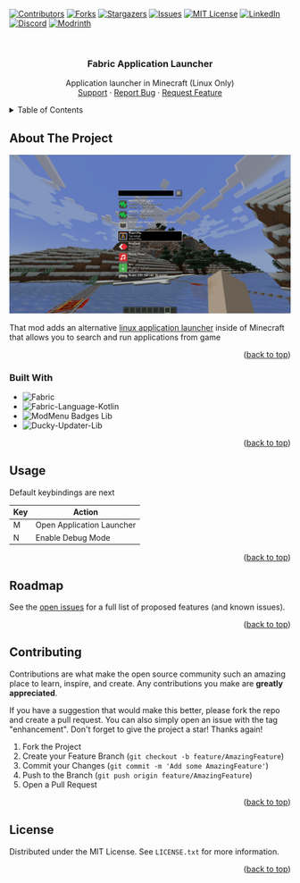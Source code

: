 <a name="readme-top"></a>

[![Contributors][contributors-shield]][contributors-url]
[![Forks][forks-shield]][forks-url]
[![Stargazers][stars-shield]][stars-url]
[![Issues][issues-shield]][issues-url]
[![MIT License][license-shield]][license-url]
[![LinkedIn][linkedin-shield]][linkedin-url]
[![Discord][discord-shield]][discord-url]
[![Modrinth][modrinth-shield]][modrinth-url]

<br />
<div align="center">

<h3 align="center">Fabric Application Launcher</h3>

  <p align="center">
    Application launcher in Minecraft (Linux Only)
    <br />
    <a href="https://discord.gg/pbwnMwnUD6">Support</a>
    ·
    <a href="https://github.com/syorito-hatsuki/fabric-application-launcher/issues">Report Bug</a>
    ·
    <a href="https://github.com/syorito-hatsuki/fabric-application-launcher/issues">Request Feature</a>
  </p>
</div>

<details>
  <summary>Table of Contents</summary>
  <ol>
    <li>
      <a href="#about-the-project">About The Project</a>
      <ul>
        <li><a href="#built-with">Built With</a></li>
      </ul>
    </li>
    <li><a href="#usage">Usage</a></li>
    <li><a href="#roadmap">Roadmap</a></li>
    <li><a href="#contributing">Contributing</a></li>
    <li><a href="#license">License</a></li>
  </ol>
</details>

## About The Project

![In-Game ScreenShot][screenshot]

That mod adds an
alternative [linux application launcher](https://wiki.archlinux.org/title/Category:Application_launchers)
inside of Minecraft that allows you to search and run applications from game

<p align="right">(<a href="#readme-top">back to top</a>)</p>

### Built With

* ![Fabric][fabric]
* ![Fabric-Language-Kotlin][fabric-language-kotlin]
* ![ModMenu Badges Lib][modmenu-badges-lib]
* ![Ducky-Updater-Lib][ducky-updater-lib]

<p align="right">(<a href="#readme-top">back to top</a>)</p>

## Usage

Default keybindings are next

| Key | Action                    |
|-----|---------------------------|
| M   | Open Application Launcher |
| N   | Enable Debug Mode         |

<p align="right">(<a href="#readme-top">back to top</a>)</p>

## Roadmap

See the [open issues](https://github.com/syorito-hatsuki/fabric-application-launcher/issues) for a full list of proposed
features (and known issues).

<p align="right">(<a href="#readme-top">back to top</a>)</p>

## Contributing

Contributions are what make the open source community such an amazing place to learn, inspire, and create. Any
contributions you make are **greatly appreciated**.

If you have a suggestion that would make this better, please fork the repo and create a pull request. You can also
simply open an issue with the tag "enhancement".
Don't forget to give the project a star! Thanks again!

1. Fork the Project
2. Create your Feature Branch (`git checkout -b feature/AmazingFeature`)
3. Commit your Changes (`git commit -m 'Add some AmazingFeature'`)
4. Push to the Branch (`git push origin feature/AmazingFeature`)
5. Open a Pull Request

<p align="right">(<a href="#readme-top">back to top</a>)</p>

## License

Distributed under the MIT License. See `LICENSE.txt` for more information.

<p align="right">(<a href="#readme-top">back to top</a>)</p>

[contributors-shield]: https://img.shields.io/github/contributors/syorito-hatsuki/fabric-application-launcher.svg?style=for-the-badge

[contributors-url]: https://github.com/syorito-hatsuki/fabric-application-launcher/graphs/contributors

[forks-shield]: https://img.shields.io/github/forks/syorito-hatsuki/fabric-application-launcher.svg?style=for-the-badge

[forks-url]: https://github.com/syorito-hatsuki/fabric-application-launcher/network/members

[stars-shield]: https://img.shields.io/github/stars/syorito-hatsuki/fabric-application-launcher.svg?style=for-the-badge

[stars-url]: https://github.com/syorito-hatsuki/fabric-application-launcher/stargazers

[issues-shield]: https://img.shields.io/github/issues/syorito-hatsuki/fabric-application-launcher.svg?style=for-the-badge

[issues-url]: https://github.com/syorito-hatsuki/fabric-application-launcher/issues

[license-shield]: https://img.shields.io/github/license/syorito-hatsuki/fabric-application-launcher.svg?style=for-the-badge

[license-url]: https://github.com/syorito-hatsuki/fabric-application-launcher/blob/master/LICENSE.txt

[linkedin-shield]: https://img.shields.io/badge/-LinkedIn-black.svg?style=for-the-badge&logo=linkedin&colorB=555

[linkedin-url]: https://linkedin.com/in/kit-lehto

[discord-shield]: https://img.shields.io/discord/1032138561618726952?logo=discord&logoColor=white&style=for-the-badge&label=Discord

[discord-url]: https://discord.gg/pbwnMwnUD6

[modrinth-shield]: https://img.shields.io/modrinth/v/fabric-application-launcher?label=Modrinth&style=for-the-badge

[modrinth-url]: https://modrinth.com/mod/fabric-application-launcher

[screenshot]: ./assets/banner.png

[fabric]: https://img.shields.io/badge/fabric%20api-DBD0B4?style=for-the-badge

[fabric-language-kotlin]: https://img.shields.io/badge/fabric%20language%20kotlin-7F52FF?style=for-the-badge&logo=kotlin&logoColor=white

[modmenu-badges-lib]: https://img.shields.io/badge/modmenu%20badges%20lib-434956?style=for-the-badge

[ducky-updater-lib]: https://img.shields.io/badge/ducky%20updater%20lib-1bd96a?style=for-the-badge
